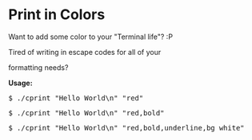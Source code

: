 Print in Colors
===================

Want to add some color to your "Terminal life"? :P

Tired of writing in escape codes for all of your

formatting needs?


**Usage:**

<pre>$ ./cprint "Hello World\n" "red"</pre>
<pre>$ ./cprint "Hello World\n" "red,bold"</pre>
<pre>$ ./cprint "Hello World\n" "red,bold,underline,bg_white"</pre>
